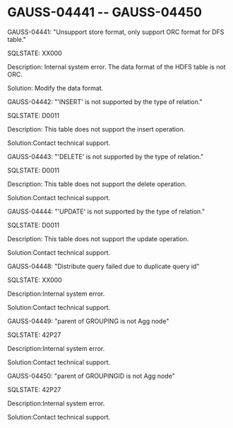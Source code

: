 # GAUSS-04441 -- GAUSS-04450<a name="EN-US_TOPIC_0302073704"></a>

GAUSS-04441: "Unsupport store format, only support ORC format for DFS table."

SQLSTATE: XX000

Description: Internal system error. The data format of the HDFS table is not ORC.

Solution: Modify the data format.

GAUSS-04442: "'INSERT' is not supported by the type of relation."

SQLSTATE: D0011

Description: This table does not support the insert operation.

Solution:Contact technical support.

GAUSS-04443: "'DELETE' is not supported by the type of relation."

SQLSTATE: D0011

Description: This table does not support the delete operation.

Solution:Contact technical support.

GAUSS-04444: "'UPDATE' is not supported by the type of relation."

SQLSTATE: D0011

Description: This table does not support the update operation.

Solution:Contact technical support.

GAUSS-04448: "Distribute query failed due to duplicate query id"

SQLSTATE: XX000

Description:Internal system error.

Solution:Contact technical support.

GAUSS-04449: "parent of GROUPING is not Agg node"

SQLSTATE: 42P27

Description:Internal system error.

Solution:Contact technical support.

GAUSS-04450: "parent of GROUPINGID is not Agg node"

SQLSTATE: 42P27

Description:Internal system error.

Solution:Contact technical support.

